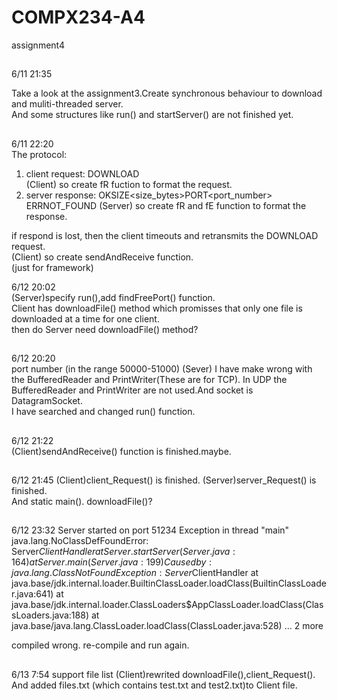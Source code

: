 # COMPX234-A4
assignment4
##
6/11 21:35  

Take a look at the assignment3.Create synchronous behaviour to download and muliti-threaded server.  
And some structures like run() and startServer() are not finished yet.

## 
6/11 22:20  
The protocol:  
1. client request:
DOWNLOAD<filename>  
(Client) so create fR fuction to format the request.  
2. server response:
OK<filename>SIZE<size_bytes>PORT<port_number>  
ERR<filename>NOT_FOUND
(Server) so create fR and fE function to format the response.  

if respond is lost, then the client timeouts and retransmits the DOWNLOAD request.  
(Client) so create sendAndReceive function.  
(just for framework)  

6/12 20:02  
(Server)specify run(),add findFreePort() function.  
Client has downloadFile() method which promisses that only one file is downloaded at a time for one client.  
then do Server need downloadFile() method?  

##
6/12 20:20  
port number (in the range 50000-51000) 
(Sever) I have make wrong with the BufferedReader and PrintWriter(These are for TCP). In UDP the BufferedReader and PrintWriter are not used.And socket is DatagramSocket.  
I have searched and changed run() function.  

##  
6/12 21:22  
(Client)sendAndReceive() function is finished.maybe.

##  
6/12 21:45 
(Client)client_Request()  is finished.
(Server)server_Request()  is finished.  
And static main().
downloadFile()?

##  
6/12 23:32
Server started on port 51234
Exception in thread "main" java.lang.NoClassDefFoundError: Server$ClientHandler
        at Server.startServer(Server.java:164)
        at Server.main(Server.java:199)
Caused by: java.lang.ClassNotFoundException: Server$ClientHandler
        at java.base/jdk.internal.loader.BuiltinClassLoader.loadClass(BuiltinClassLoader.java:641)
        at java.base/jdk.internal.loader.ClassLoaders$AppClassLoader.loadClass(ClassLoaders.java:188)
        at java.base/java.lang.ClassLoader.loadClass(ClassLoader.java:528)
        ... 2 more

compiled wrong.
re-compile and run again.  
 
## 
6/13 7:54
support file list
(Client)rewrited downloadFile(),client_Request(). 
And added files.txt (which contains test.txt and test2.txt)to Client file.